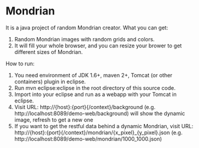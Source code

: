 # Mondrian
It is a java project of random Mondrian creator. 
What you can get:
1. Random Mondrian images with random grids and colors.
2. It will fill your whole browser, and you can resize your brower to get different sizes of Mondrian.

How to run:
1. You need environment of JDK 1.6+, maven 2+, Tomcat (or other containers) plugin in eclipse.
2. Run mvn eclipse:eclipse in the root directory of this source code.
3. Import into your eclipse and run as a webapp with your Tomcat in eclipse.
4. Visit URL: http://{host}:{port}{/context}/background (e.g. http://localhost:8089/demo-web/background) will show the dynamic image, refresh to get a new one
5. If you want to get the restful data behind a dynamic Mondrian, visit URL: http://{host}:{port}{/context}/mondrian/{x_pixel}_{y_pixel}.json (e.g. http://localhost:8089/demo-web/mondrian/1000_1000.json)

